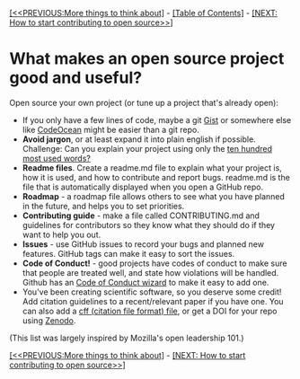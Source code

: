 [[<<PREVIOUS:More things to think about]](git-04-more-advanced-things-to-think-about) -
[[Table of Contents]](index) - [[NEXT: How to start contributing to open source>>]](04-how-to-start-contributing-to-open-source)

# What makes an open source project good and useful?

Open source your own project (or tune up a project that's already open):

  - If you only have a few lines of code, maybe a git [Gist](https://gist.github.com/) or somewhere else like [CodeOcean](https://codeocean.com/) might be easier than a git repo.
  - **Avoid jargon**, or at least expand it into plain english if possible. Challenge: Can you explain your project using only the [ten hundred most used words?](http://splasho.com/upgoer5/)
  - **Readme files**. Create a readme.md file to explain what your project is, how it is used, and how to contribute and report bugs. readme.md is the file that is automatically displayed when you open a GitHub repo.
  - **Roadmap** - a roadmap file allows others to see what you have planned in the future, and helps you to set priorities.
  - **Contributing guide** - make a file called CONTRIBUTING.md and guidelines for contributors so they know what they should do if they want to help you out.
  - **Issues** - use GitHub issues to record your bugs and planned new features. GitHub tags can make it easy to sort the issues.
  - **Code of Conduct!** - good projects have codes of conduct to make sure that people are treated well, and state how violations will be handled. Github has an [Code of Conduct wizard](https://help.github.com/articles/adding-a-code-of-conduct-to-your-project/) to make it easy to add one.
  - You've been creating scientific software, so you deserve some credit! Add citation guidelines to a recent/relevant paper if you have one. You can also add a [cff (citation file format) file](https://github.com/citation-file-format/citation-file-format), or get a DOI for your repo using [Zenodo](https://zenodo.org/).

(This list was largely inspired by Mozilla's open leadership 101.)

[[<<PREVIOUS:More things to think about]](git-04-more-advanced-things-to-think-about) -
[[NEXT: How to start contributing to open source>>]](04-how-to-start-contributing-to-open-source)
